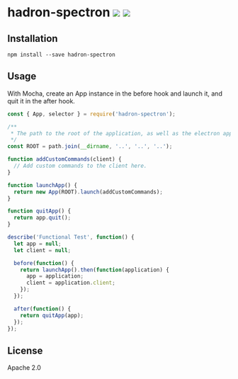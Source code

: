# hadron-spectron [![][travis_img]][travis_url] [![][npm_img]][npm_url]


## Installation

```
npm install --save hadron-spectron
```

## Usage

With Mocha, create an App instance in the before hook and launch it, and quit it
in the after hook.

```javascript
const { App, selector } = require('hadron-spectron');

/**
 * The path to the root of the application, as well as the electron app.
 */
const ROOT = path.join(__dirname, '..', '..', '..');

function addCustomCommands(client) {
  // Add custom commands to the client here.
}

function launchApp() {
  return new App(ROOT).launch(addCustomCommands);
}

function quitApp() {
  return app.quit();
}

describe('Functional Test', function() {
  let app = null;
  let client = null;

  before(function() {
    return launchApp().then(function(application) {
      app = application;
      client = application.client;
    });
  });

  after(function() {
    return quitApp(app);
  });
});
```

## License

Apache 2.0

[travis_img]: https://img.shields.io/travis/mongodb-js/hadron-spectron.svg?style=flat-square
[travis_url]: https://travis-ci.org/mongodb-js/hadron-spectron
[npm_img]: https://img.shields.io/npm/v/hadron-spectron.svg?style=flat-square
[npm_url]: https://www.npmjs.org/package/hadron-spectron
